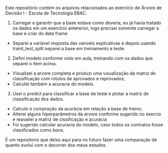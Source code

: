 Este repositório contém os arquivos relacionados ao exercício de Árvore de Decisão I - Escola de Tecnologia EBAC.

1. Carregar e garantir que a base estava como deveria, eu já havia tratado os dados em um exercicio antererior, logo precisei somente carregar a base e criar do data frame
  * Separei a variavel resposta das variveis explicativas e depois usando traint_test_split separei a base em treinamento e teste.

2. Defini modelo conforme visto em aula, treinando com os dados que separei o item acima.
  * Visualizei a arvore completa e produzi uma visualização da matriz de classificação com rotulos de aprovados e reprovados;
  * Calculei também a acuracia do modelo.

3. Usei o predict para classificar a base de teste e plotar a matriz de classificação dos dados.
  * Calculo e compração da acurácia em relação a base de treino;
  * Alterei alguns hiperparâmetros da arvore conforme sugerido no exercio e reavaliei a matriz de clssificação e acurácia
  * Foi sugerido calcular acuracia do modelo, caso todos os contratos fosse classficados como bons.


É um repositorio que deixo aqui para no futuro fazer uma comparação de quanto evoluí com o decorrer dos meus estudos. 
